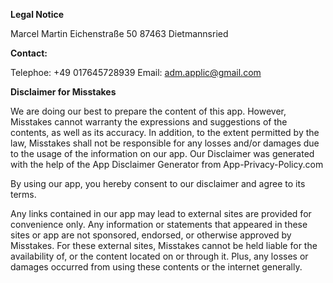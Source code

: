 **Legal Notice**
  
Marcel Martin
Eichenstraße 50
87463 Dietmannsried
  
**Contact:**

Telephoe: +49 017645728939
Email: adm.applic@gmail.com
  
**Disclaimer for Misstakes**

We are doing our best to prepare the content of this app. However, Misstakes cannot warranty the expressions and suggestions of the contents, as well as its accuracy. In addition, to the extent permitted by the law, Misstakes shall not be responsible for any losses and/or damages due to the usage of the information on our app. Our Disclaimer was generated with the help of the App Disclaimer Generator from App-Privacy-Policy.com

By using our app, you hereby consent to our disclaimer and agree to its terms.

Any links contained in our app may lead to external sites are provided for convenience only. Any information or statements that appeared in these sites or app are not sponsored, endorsed, or otherwise approved by Misstakes. For these external sites, Misstakes cannot be held liable for the availability of, or the content located on or through it. Plus, any losses or damages occurred from using these contents or the internet generally.

